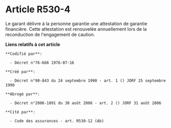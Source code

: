 # Article R530-4

Le garant délivre à la personne garantie une attestation de garantie financière. Cette attestation est renouvelée
annuellement lors de la reconduction de l'engagement de caution.

**Liens relatifs à cet article**

	**Codifié par**:

	  - Décret n°76-666 1976-07-16

	**Créé par**:

	  - Décret n°90-843 du 24 septembre 1990 - art. 1 () JORF 25 septembre 1990

	**Abrogé par**:

	  - Décret n°2006-1091 du 30 août 2006 - art. 2 () JORF 31 août 2006

	**Cité par**:

	  - Code des assurances - art. R530-12 (Ab)
